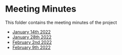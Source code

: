 # Meeting Minutes

This folder contains the meeting minutes of the project

- [January 14th 2022](Markdown/2022_01_14.md)
- [January 28th 2022](Markdown/2022_01_28.md)
- [February 2nd 2022](Markdown/2022_02_02.md)
- [February 9th 2022](Markdown/2022_02_09.md)
